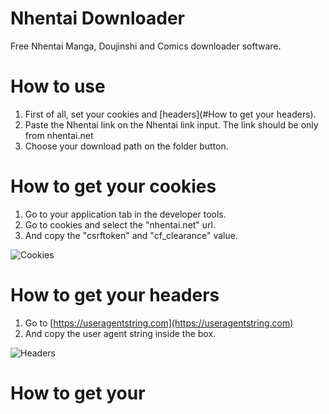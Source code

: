 # Nhentai Downloader
Free Nhentai Manga, Doujinshi and Comics downloader software.

# How to use
1. First of all, set your cookies and [headers](#How to get your headers).
2. Paste the Nhentai link on the Nhentai link input. The link should be only from nhentai.net
3. Choose your download path on the folder button.

# How to get your cookies
1. Go to your application tab in the developer tools.
2. Go to cookies and select the "nhentai.net" url.
3. And copy the "csrftoken" and "cf_clearance" value.

![Cookies](https://github.com/Ch4rlzki/Nhentai-Downloader/assets/133903363/4b75f62f-4873-47b2-95b1-fa05bda01640)

# How to get your headers
1. Go to [https://useragentstring.com](https://useragentstring.com)
2. And copy the user agent string inside the box.

![Headers](https://github.com/Ch4rlzki/Nhentai-Downloader/assets/133903363/2b438f04-4a1b-4305-95a9-6ea4ba1e8ae9)

# How to get your 
